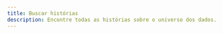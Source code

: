 ```yaml
---
title: Buscar histórias
description: Encontre todas as histórias sobre o universo dos dados.
---
```

